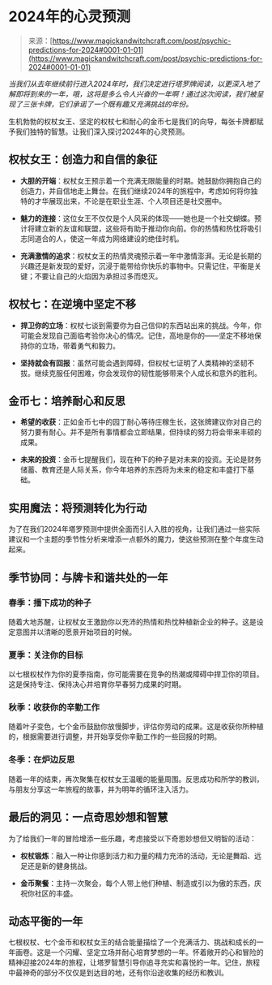 <!--yml

category: 未分类

date: 2024-06-12 18:32:20

-->

# 2024年的心灵预测

> 来源：[https://www.magickandwitchcraft.com/post/psychic-predictions-for-2024#0001-01-01](https://www.magickandwitchcraft.com/post/psychic-predictions-for-2024#0001-01-01)

*当我们从去年继续前行进入2024年时，我们决定进行塔罗牌阅读，以更深入地了解即将到来的一年，哦，这将是多么令人兴奋的一年啊！通过这次阅读，我们被呈现了三张卡牌，它们承诺了一个既有趣又充满挑战的年份。*

生机勃勃的权杖女王、坚定的权杖七和耐心的金币七是我们的向导，每张卡牌都赋予我们独特的智慧。让我们深入探讨2024年的心灵预测。

## 权杖女王：创造力和自信的象征

+   **大胆的开端**：权杖女王预示着一个充满无限能量的时期。她鼓励你拥抱自己的创造力，并自信地走上舞台。在我们继续2024年的旅程中，考虑如何将你独特的才华展现出来，不论是在职业生涯、个人项目还是社交圈中。

+   **魅力的连接**：这位女王不仅仅是个人风采的体现——她也是一个社交蝴蝶。预计将建立新的友谊和联盟，这些将有助于推动你向前。你的热情和热忱将吸引志同道合的人，使这一年成为网络建设的绝佳时机。

+   **充满激情的追求**：权杖女王的热情灵魂预示着一年中激情澎湃。无论是长期的兴趣还是新发现的爱好，沉浸于能带给你快乐的事物中。只需记住，平衡是关键；不要让自己的火焰因为承担过多而熄灭。

## 权杖七：在逆境中坚定不移

+   **捍卫你的立场**：权杖七谈到需要你为自己信仰的东西站出来的挑战。今年，你可能会发现自己面临考验你决心的情况。记住，高地是你的——坚定不移地保持你的立场，带着勇气和毅力。

+   **坚持就会有回报**：虽然可能会遇到障碍，但权杖七证明了人类精神的坚韧不拔。继续克服任何困难，你会发现你的韧性能够带来个人成长和意外的胜利。

## 金币七：培养耐心和反思

+   **希望的收获**：正如金币七中的园丁耐心等待庄稼生长，这张牌建议你对自己的努力要有耐心。并不是所有事情都会立即结果，但持续的努力将会带来丰硕的成果。

+   **未来的投资**：金币七提醒我们，现在种下的种子是对未来的投资。无论是财务储蓄、教育还是人际关系，你今年培养的东西将为未来的稳定和丰盛打下基础。

## 实用魔法：将预测转化为行动

为了在我们2024年塔罗预测中提供全面而引人入胜的视角，让我们通过一些实际建议和一个主题的季节性分析来增添一点额外的魔力，使这些预测在整个年度生动起来。

## 季节协同：与牌卡和谐共处的一年

### 春季：播下成功的种子

随着大地苏醒，让权杖女王激励你以充沛的热情和热忱种植新企业的种子。这是设定意图并以清晰的愿景开始项目的时候。

### 夏季：关注你的目标

以七根权杖作为你的夏季指南，你可能需要在竞争的热潮或障碍中捍卫你的项目。这是保持专注、保持决心并培育你早春努力成果的时期。

### 秋季：收获你的辛勤工作

随着叶子变色，七个金币鼓励你放慢脚步，评估你劳动的成果。这是收获你所种植的，根据需要进行调整，并开始享受你辛勤工作的一些回报的时期。

### 冬季：在炉边反思

随着一年的结束，再次聚集在权杖女王温暖的能量周围。反思成功和所学的教训，与朋友分享这一年旅程的故事，并为明年的循环注入活力。

## 最后的洞见：一点奇思妙想和智慧

为了给我们一年的冒险增添一些乐趣，考虑接受以下奇思妙想但又明智的活动：

+   **权杖锻炼**：融入一种让你感到活力和力量的精力充沛的活动，无论是舞蹈、远足还是新的健身挑战。

+   **金币聚餐**：主持一次聚会，每个人带上他们种植、制造或引以为傲的东西，庆祝你社区的丰盛。

## 动态平衡的一年

七根权杖、七个金币和权杖女王的结合能量描绘了一个充满活力、挑战和成长的一年画卷。这是一个闪耀、坚定立场并耐心培育梦想的一年。怀着敞开的心和冒险的精神迎接2024年的旅程，让塔罗智慧引导你追寻充实和喜悦的一年。记住，旅程中最神奇的部分不仅仅是到达目的地，还有你沿途收集的经历和教训。
